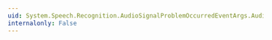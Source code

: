 ```yaml
---
uid: System.Speech.Recognition.AudioSignalProblemOccurredEventArgs.AudioSignalProblem
internalonly: False
---
```

